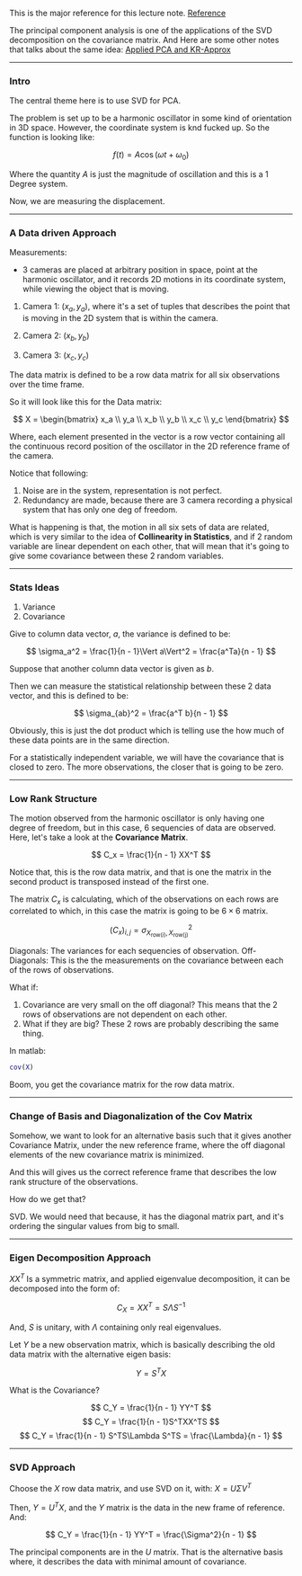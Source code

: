 
This is the major reference for this lecture note.
[Reference](https://www.youtube.com/watch?v=a9jdQGybYmE&ab_channel=AMATH301)

The principal component analysis is one of the applications of the SVD decomposition on the covariance matrix. And Here are some other notes that talks about the same idea: [Applied PCA and KR-Approx](../AMATH%20584%20Numerical%20Linear%20Algebra/SVD/Applied%20PCA%20and%20KR-Approx.md)

---

### Intro

The central theme here is to use SVD for PCA. 

The problem is set up to be a harmonic oscillator in some kind of orientation in 3D space. However, the coordinate system is knd fucked up. So the function is looking like: 

$$
f(t) = A\cos(\omega t + \omega_0)
$$

Where the quantity $A$ is just the magnitude of oscillation and this is a 1 Degree system. 

Now, we are measuring the displacement.

---
### A Data driven Approach

Measurements: 

* 3 cameras are placed at arbitrary position in space, point at the harmonic oscillator, and it records 2D motions in its coordinate system, while viewing the object that is moving. 

1. Camera 1: $(x_a, y_a)$, where it's a set of tuples that describes the point that is moving in the 2D system that is within the camera. 

2. Camera 2: $(x_b, y_b)$
3. Camera 3: $(x_c, y_c)$

The data matrix is defined to be a row data matrix for all six observations over the time frame. 

So it will look like this for the Data matrix: 

$$
X = \begin{bmatrix}
    x_a \\ y_a \\ x_b \\ y_b \\ x_c \\ y_c
\end{bmatrix}
$$

Where, each element presented in the vector is a row vector containing all the continuous record position of the oscillator in the 2D reference frame of the camera. 

Notice that following: 
1. Noise are in the system, representation is not perfect. 
2. Redundancy are made, because there are 3 camera recording a physical system that has only one deg of freedom. 

What is happening is that, the motion in all six sets of data are related, which is very similar to the idea of **Collinearity in Statistics**, and if 2 random variable are linear dependent on each other, that will mean that it's going to give some covariance between these 2 random variables.

---
### Stats Ideas

1. Variance
2. Covariance

Give to column data vector, $a$, the variance is defined to be: 

$$
\sigma_a^2 = \frac{1}{n - 1}\Vert a\Vert^2 = \frac{a^Ta}{n - 1} 
$$

Suppose that another column data vector is given as $b$. 

Then we can measure the statistical relationship between these 2 data vector, and this is defined to be: 

$$
\sigma_{ab}^2 = \frac{a^T b}{n - 1} 
$$

Obviously, this is just the dot product which is telling use the how much of these data points are in the same direction. 

For a statistically independent variable, we will have the covariance that is closed to zero. The more observations, the closer that is going to be zero. 

---
### Low Rank Structure

The motion observed from the harmonic oscillator is only having one degree of freedom, but in this case, 6 sequencies of data are observed. Here, let's take a look at the **Covariance Matrix**. 

$$
C_x = \frac{1}{n - 1} XX^T
$$

Notice that, this is the row data matrix, and that is one the matrix in the second product is transposed instead of the first one. 

The matrix $C_x$ is calculating, which of the observations on each rows are correlated to which, in this case the matrix is going to be $6 \times 6$ matrix. 

$$
(C_x)_{i, j} = \sigma_{X_{\text{row}(i)}, X_{\text{row(j)}}}^2
$$

Diagonals: The variances for each sequencies of observation. 
Off-Diagonals: This is the the measurements on the covariance between each of the rows of observations. 

What if: 
1. Covariance are very small on the off diagonal? This means that the 2 rows of observations are not dependent on each other. 
2. What if they are big? These 2 rows are probably describing the same thing. 

In matlab: 
```matlab
cov(X)
```

Boom, you get the covariance matrix for the row data matrix. 

---
### Change of Basis and Diagonalization of the Cov Matrix

Somehow, we want to look for an alternative basis such that it gives another Covariance Matrix, under the new reference frame, where the off diagonal elements of the new covariance matrix is minimized. 

And this will gives us the correct reference frame that describes the low rank structure of the observations. 

How do we get that? 

SVD. We would need that because, it has the diagonal matrix part, and it's ordering the singular values from big to small. 

---
### Eigen Decomposition Approach

$XX^T$ Is a symmetric matrix, and applied eigenvalue decomposition, it can be decomposed into the form of: 

$$
C_X = XX^T = S \Lambda S^{-1}
$$

And, $S$ is unitary, with $\Lambda$ containing only real eigenvalues. 

Let $Y$ be a new observation matrix, which is basically describing the old data matrix with the alternative eigen basis: 

$$
Y = S^T X
$$

What is the Covariance? 

$$
C_Y = \frac{1}{n - 1} YY^T
$$
$$
C_Y = \frac{1}{n - 1}S^TXX^TS
$$
$$
C_Y = \frac{1}{n - 1} S^TS\Lambda S^TS = \frac{\Lambda}{n - 1}
$$

---
### SVD Approach

Choose the $X$ row data matrix, and use SVD on it, with: $X = U\Sigma V^T$

Then, $Y = U^TX$, and the $Y$ matrix is the data in the new frame of reference. And: 

$$
C_Y = \frac{1}{n - 1} YY^T = \frac{\Sigma^2}{n - 1}
$$

The principal components are in the $U$ matrix. That is the alternative basis where, it describes the data with minimal amount of covariance.